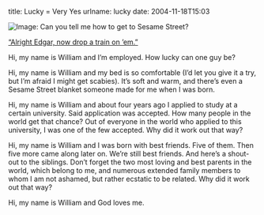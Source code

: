 title: Lucky = Very Yes
urlname: lucky
date: 2004-11-18T15:03

![Image: Can you tell me how to get to Sesame Street?](https://dl.dropboxusercontent.com/s/qdpqnsin92k35hx/20041118-sesame-blanket.jpg)

[&ldquo;Alright Edgar, now drop a train on &#x02bc;em.&rdquo;](http://homestarrunner.com/sbemail118.html)

Hi, my name is William and I&#x02bc;m employed. How lucky can one guy be?

Hi, my name is William and my bed is so comfortable (I&#x02bc;d let you give it a try, but I&#x02bc;m afraid I might get scabies). It&#x02bc;s soft and warm, and there&#x02bc;s even a Sesame Street blanket someone made for me when I was born.

Hi, my name is William and about four years ago I applied to study at a certain university. Said application was accepted. How many people in the world get that chance? Out of everyone in the world who applied to this university, I was one of the few accepted. Why did it work out that way?

Hi, my name is William and I was born with best friends. Five of them. Then five more came along later on. We&#x02bc;re still best friends. And here&#x02bc;s a shout-out to the siblings. Don&#x02bc;t forget the two most loving and best parents in the world, which belong to me, and numerous extended family members to whom I am not ashamed, but rather ecstatic to be related. Why did it work out that way?

Hi, my name is William and God loves me.